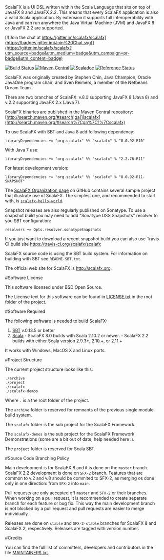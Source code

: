 ScalaFX is a UI DSL written within the Scala Language that sits on top of JavaFX
8 and JavaFX 2.2. This means that every ScalaFX application is also a
valid Scala application. By extension it supports full interoperability with
Java and can run anywhere the Java Virtual Machine (JVM) and JavaFX 8 or JavaFX 2.2 
are supported.

[![Join the chat at https://gitter.im/scalafx/scalafx](https://badges.gitter.im/Join%20Chat.svg)](https://gitter.im/scalafx/scalafx?utm_source=badge&utm_medium=badge&utm_campaign=pr-badge&utm_content=badge)

[![Build Status](https://travis-ci.org/scalafx/scalafx.svg?branch=master)](https://travis-ci.org/scalafx/scalafx)   [![Maven Central](https://maven-badges.herokuapp.com/maven-central/org.scalafx/scalafx_2.11/badge.svg)](https://maven-badges.herokuapp.com/maven-central/org.scalafx/scalafx_2.11) [![Scaladoc](http://javadoc-badge.appspot.com/org.scalafx/scalafx_2.11.svg?label=scaladoc)](http://javadoc-badge.appspot.com/org.scalafx/scalafx_2.11) [![Reference Status](https://www.versioneye.com/java/org.scalafx:scalafx_2.11/reference_badge.svg?style=flat)](https://www.versioneye.com/java/org.scalafx:scalafx_2.11/references)

ScalaFX was originally created by Stephen Chin, Java Champion, Oracle JavaOne
program chair; and Sven Reimers, a member of the Netbeans Dream Team.

There are two branches of ScalaFX: v.8.0 supporting JavaFX 8 (Java 8) and 
v.2.2 supporting JavaFX 2.x (Java 7).

ScalaFX binaries are published in the Maven Central repository:
[http://search.maven.org/#search|ga|1|scalafx](http://search.maven.org/#search%7Cga%7C1%7Cscalafx)

To use ScalaFX with SBT and Java 8 add following dependency:

    libraryDependencies += "org.scalafx" %% "scalafx" % "8.0.92-R10"
        
With Java 7 use:

    libraryDependencies += "org.scalafx" %% "scalafx" % "2.2.76-R11"
    
For latest development version:

    libraryDependencies += "org.scalafx" %% "scalafx" % "8.0.92-R11-SNAPSHOT"


The [ScalaFX Organization page](https://github.com/scalafx) on GitHub contains several sample 
project that illustrate use of ScalaFX. 
The simplest one, and recommended to start with, is [`scalafx-hello-world`](https://github.com/scalafx/scalafx-hello-world).

Snapshot releases are also regularly published on Sonatype. To use a snapshot
build you may need to add "Sonatype OSS Snapshots" resolver to you SBT 
configuration:

    resolvers += Opts.resolver.sonatypeSnapshots 

If you just want to download a recent snapshot build you can also use Travis CI build site
https://travis-ci.org/scalafx/scalafx

ScalaFX source code is using the SBT build system.
For information on building with SBT see `README-SBT.txt`. 

The official web site for ScalaFX is http://scalafx.org.


#Software License

This software licensed under BSD Open Source.

The License text for this software can be found in [LICENSE.txt](LICENSE.txt) in the root
folder of the project.


#Software Required

The following software is needed to build ScalaFX:

  1. [SBT](http://www.scala-sbt.org/) v.0.13.5 or better
  2. [Scala](http://www.scala.org/)
    - ScalaFX 8.0 builds with Scala 2.10.2 or newer. 
    - ScalaFX 2.2 builds with either Scala version 2.9.3+, 2.10.+, or 2.11.+ 
  
It works with Windows, MacOS X and Linux ports.


#Project Structure

The current project structure looks like this:

    ./archive
    ./project
    ./scalafx
    ./scalafx-demos

Where `.` is a the root folder of the project.

The `archive` folder is reserved for remnants of the previous single module
build system.

The `scalafx` folder is the sub project for the ScalaFX Framework.

The `scalafx-demos` is the sub project for the ScalaFX Framework Demonstrations (some are a bit out of date, help needed here :).

The `project` folder is reserved for Scala SBT.

#Source Code Branching Policy

Main development is for ScalaFX 8 and it is done on the `master` branch.
ScalaFX 2.2 development is done on `SFX-2` branch.
Features that are common to v.2 and v.8 should be commited to SFX-2, as merging os done only in one direction: 
from `SFX-2` into `main`.

Pull requests are only accepted off `master` and `SFX-2` or their branches. 
When working on a pull request, it is recommended to create separate branch for each feature or bug fix. 
This way the main development branch is not blocked by a pull request and pull requests are easier 
to merge individually. 

Releases are done on `stable` and `SFX-2-stable` branches for ScalaFX 8 and ScalaFX 2, respectively.
Releases are tagged with version number. 

#Credits
   
You can find the full list of committers, developers and contributors in
the file [MAINTAINERS.txt](MAINTAINERS.txt).
